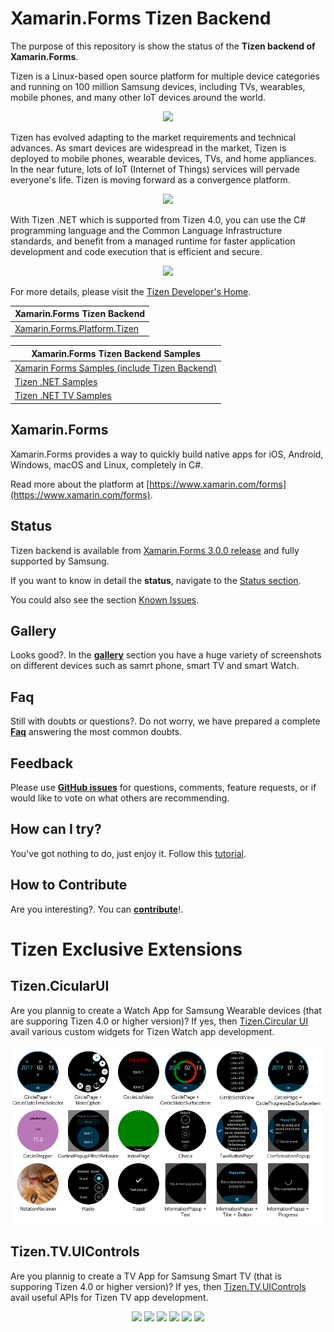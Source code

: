 # Xamarin.Forms Tizen Backend

The purpose of this repository is show the status of the **Tizen backend of Xamarin.Forms**. 

Tizen is a Linux-based open source platform for multiple device categories and running on 100 million Samsung devices, including TVs, wearables, mobile phones, and many other IoT devices around the world. 

<p align="center">
<img src="https://download.tizen.org/misc/Tizen-Brand/01-Primary-Assets/Lockup/On-Light/01-RGB/Tizen-Lockup-On-Light-RGB.png" width=240/>
</p>

Tizen has evolved adapting to the market requirements and technical advances. As smart devices are widespread in the market, Tizen is deployed to mobile phones, wearable devices, TVs, and home appliances. In the near future, lots of IoT (Internet of Things) services will pervade everyone's life. Tizen is moving forward as a convergence platform.

<p align="center">
<img src="https://developer.tizen.org/sites/default/files/images/4.0_tizen_evolution.png" />
</p>

With Tizen .NET which is supported from Tizen 4.0, you can use the C# programming language and the Common Language Infrastructure standards, and benefit from a managed runtime for faster application development and code execution that is efficient and secure.

<p align="center">
<img src="https://developer.tizen.org/sites/default/files/images/1089x318visual_studio.png" />
</p>

For more details, please visit the [Tizen Developer's Home](https://developer.tizen.org). 

Xamarin.Forms Tizen Backend | 
------ | 
[Xamarin.Forms.Platform.Tizen](https://github.com/xamarin/Xamarin.Forms/tree/master/Xamarin.Forms.Platform.Tizen) |


Xamarin.Forms Tizen Backend Samples | 
------ | 
[Xamarin Forms Samples (include Tizen Backend)](https://github.com/Samsung/xamarin-forms-samples) |
[Tizen .NET Samples](https://github.com/Samsung/Tizen-CSharp-Samples) |
[Tizen .NET TV Samples](https://developer.samsung.com/tv/tizen-net-tv/samples) |


## Xamarin.Forms

Xamarin.Forms provides a way to quickly build native apps for iOS, Android, Windows, macOS and Linux, completely in C#.

Read more about the platform at [https://www.xamarin.com/forms](https://www.xamarin.com/forms).

## Status

Tizen backend is available from [Xamarin.Forms 3.0.0 release](https://developer.xamarin.com/releases/xamarin-forms/xamarin-forms-3.0/3.0.0-rc1/) and fully supported by Samsung. 

If you want to know in detail the **status**, navigate to the [Status section](Status.md).

You could also see the section [Known Issues](Known-Issues.md).

## Gallery

Looks good?. In the **[gallery](Gallery.md)** section you have a huge variety of screenshots on different devices such as samrt phone, smart TV and smart Watch.

## Faq

Still with doubts or questions?. Do not worry, we have prepared a complete **[Faq](Faq.md)** answering the most common doubts.

## Feedback

Please use **[GitHub issues](https://github.com/rookiejava/forms-tizen-progress/issues)** for questions, comments, feature requests, or if would like to vote on what others are recommending.

## How can I try?

You've got nothing to do, just enjoy it. Follow this [tutorial](https://blog.xamarin.com/add-tizen-projects-xamarin-forms-apps/).

## How to Contribute

Are you interesting?. You can **[contribute](How-Contribute.md)**!.

# Tizen Exclusive Extensions

## Tizen.CicularUI

Are you plannig to create a Watch App for Samsung Wearable devices (that are supporing Tizen 4.0 or higher version)? 
If yes, then [Tizen.Circular UI](https://github.com/Samsung/Tizen.CircularUI) avail various custom widgets for Tizen Watch app development.

<p align="center">
<img src="https://github.com/Samsung/Tizen.CircularUI/raw/master/doc/design/data/widgets.png" />
</p>

## Tizen.TV.UIControls

Are you plannig to create a TV App for Samsung Smart TV (that is supporing Tizen 4.0 or higher version)? 
If yes, then [Tizen.TV.UIControls](https://github.com/Samsung/Tizen.TV.UIControls) avail useful APIs for Tizen TV app development.

<p align="center">
<img src=https://user-images.githubusercontent.com/1029155/42200625-34b8332a-7ecf-11e8-9494-5f97cf4c3e60.gif width=250> <img src=https://user-images.githubusercontent.com/1029155/42200629-3742fb16-7ecf-11e8-82ea-dc8dd5fd9619.gif width=250> <img src=https://user-images.githubusercontent.com/1029155/42200631-3b63edcc-7ecf-11e8-8435-31e12c5ed79e.gif width=250> <img src=https://user-images.githubusercontent.com/1029155/42200633-3d5b9396-7ecf-11e8-91c2-72f3d1003360.gif width=250> <img src=https://user-images.githubusercontent.com/1029155/42200637-4685077c-7ecf-11e8-9984-4c68048da265.gif width=250> <img src=https://user-images.githubusercontent.com/1029155/42200638-489afd3c-7ecf-11e8-981d-8f27169ee8c0.gif width=250>
</p>
